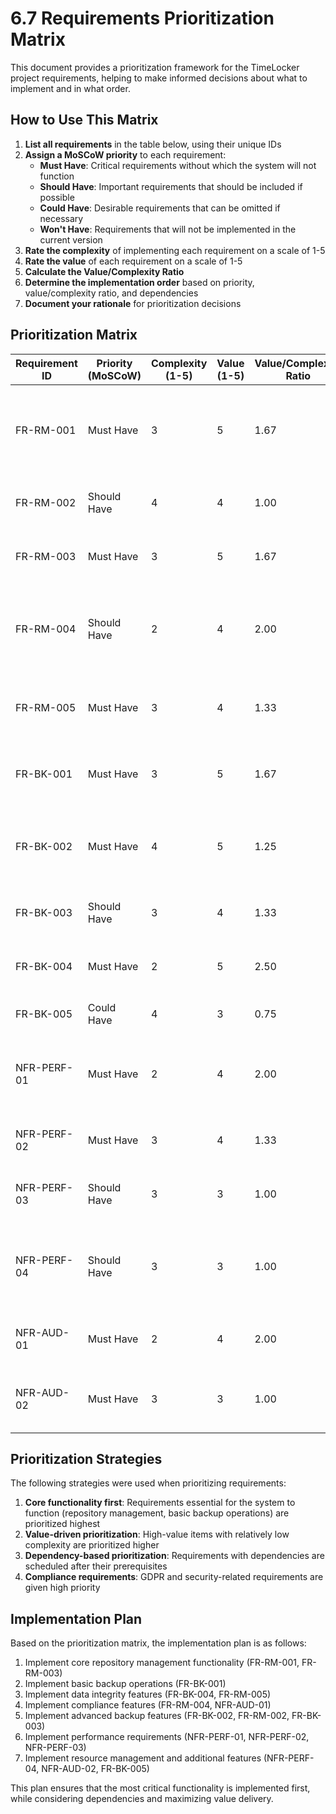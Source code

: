 # 6.7 Requirements Prioritization Matrix

This document provides a prioritization framework for the TimeLocker project requirements, helping to make informed decisions about what to implement and in what order.

## How to Use This Matrix

1. **List all requirements** in the table below, using their unique IDs
2. **Assign a MoSCoW priority** to each requirement:
   - **Must Have**: Critical requirements without which the system will not function
   - **Should Have**: Important requirements that should be included if possible
   - **Could Have**: Desirable requirements that can be omitted if necessary
   - **Won't Have**: Requirements that will not be implemented in the current version
3. **Rate the complexity** of implementing each requirement on a scale of 1-5
4. **Rate the value** of each requirement on a scale of 1-5
5. **Calculate the Value/Complexity Ratio**
6. **Determine the implementation order** based on priority, value/complexity ratio, and dependencies
7. **Document your rationale** for prioritization decisions

## Prioritization Matrix

| Requirement ID | Priority (MoSCoW) | Complexity (1-5) | Value (1-5) | Value/Complexity Ratio | Implementation Order | Rationale/Notes |
|----------------|-------------------|------------------|-------------|------------------------|----------------------|-----------------|
| FR-RM-001      | Must Have         | 3                | 5           | 1.67                   | 1                    | Core capability to support multiple repository types; essential for the system to function |
| FR-RM-002      | Should Have       | 4                | 4           | 1.00                   | 7                    | Enables extensibility but not critical for initial release |
| FR-RM-003      | Must Have         | 3                | 5           | 1.67                   | 2                    | Essential UI functionality for repository management |
| FR-RM-004      | Should Have       | 2                | 4           | 2.00                   | 5                    | Important for GDPR compliance but can be implemented after core features |
| FR-RM-005      | Must Have         | 3                | 4           | 1.33                   | 4                    | Critical for compliance but depends on FR-RM-001 and FR-RM-003 |
| FR-BK-001      | Must Have         | 3                | 5           | 1.67                   | 3                    | Core backup functionality; essential for the system to function |
| FR-BK-002      | Must Have         | 4                | 5           | 1.25                   | 6                    | Important for efficiency but can be implemented after full backup functionality |
| FR-BK-003      | Should Have       | 3                | 4           | 1.33                   | 8                    | Enhances usability but not critical for initial release |
| FR-BK-004      | Must Have         | 2                | 5           | 2.50                   | 4                    | Essential for data integrity; relatively simple to implement |
| FR-BK-005      | Could Have        | 4                | 3           | 0.75                   | 12                   | Nice to have for performance but not essential |
| NFR-PERF-01    | Must Have         | 2                | 4           | 2.00                   | 9                    | Important for user experience but can be optimized after core functionality |
| NFR-PERF-02    | Must Have         | 3                | 4           | 1.33                   | 10                   | Critical for user experience but depends on UI implementation |
| NFR-PERF-03    | Should Have       | 3                | 3           | 1.00                   | 11                   | Important for performance but hardware-dependent |
| NFR-PERF-04    | Should Have       | 3                | 3           | 1.00                   | 13                   | Important for system resource management but can be implemented later |
| NFR-AUD-01     | Must Have         | 2                | 4           | 2.00                   | 5                    | Critical for audit logging with minimal overhead |
| NFR-AUD-02     | Must Have         | 3                | 3           | 1.00                   | 14                   | Important for security but can be implemented after core audit logging |

## Prioritization Strategies

The following strategies were used when prioritizing requirements:

1. **Core functionality first**: Requirements essential for the system to function (repository management, basic backup operations) are prioritized highest
2. **Value-driven prioritization**: High-value items with relatively low complexity are prioritized higher
3. **Dependency-based prioritization**: Requirements with dependencies are scheduled after their prerequisites
4. **Compliance requirements**: GDPR and security-related requirements are given high priority

## Implementation Plan

Based on the prioritization matrix, the implementation plan is as follows:

1. Implement core repository management functionality (FR-RM-001, FR-RM-003)
2. Implement basic backup operations (FR-BK-001)
3. Implement data integrity features (FR-BK-004, FR-RM-005)
4. Implement compliance features (FR-RM-004, NFR-AUD-01)
5. Implement advanced backup features (FR-BK-002, FR-RM-002, FR-BK-003)
6. Implement performance requirements (NFR-PERF-01, NFR-PERF-02, NFR-PERF-03)
7. Implement resource management and additional features (NFR-PERF-04, NFR-AUD-02, FR-BK-005)

This plan ensures that the most critical functionality is implemented first, while considering dependencies and maximizing value delivery.